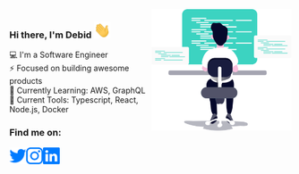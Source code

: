 <img src="https://raw.githubusercontent.com/thedebid/thedebid/master/assets/developer.svg" width="250px" align="right" />

### Hi there, I'm Debid <img src="https://raw.githubusercontent.com/thedebid/thedebid/master/assets/hi.gif" width="30px" />

:computer: I'm a Software Engineer  
:zap: Focused on building awesome products  
:seedling: Currently Learning: AWS, GraphQL  
:wrench: Current Tools: Typescript, React, Node.js, Docker  

### Find me on:

<a href="https://twitter.com/TheDebid" target="_blank">
  <img align="left" alt="Debid Magar | Twitter" width="30px" src="https://raw.githubusercontent.com/TheDebid/TheDebid/f6ab07a24b3010c21c3c4bdcab81741f590e1323/assets/twitter.svg" />
</a>
<a href="https://www.instagram.com/TheDebid" target="_blank"><img  align="left" alt="Debid Magar | Instagram" src="https://raw.githubusercontent.com/TheDebid/TheDebid/f6ab07a24b3010c21c3c4bdcab81741f590e1323/assets/instagram.svg" alt="Instagram" width="30"></a>
<a href="https://www.linkedin.com/in/TheDebid/" target="_blank"><img align="left" alt="Debid Magar | LinkedIn" src="https://raw.githubusercontent.com/TheDebid/TheDebid/f6ab07a24b3010c21c3c4bdcab81741f590e1323/assets/linkedin.svg" alt="LinkedIn" width="30"></a>
